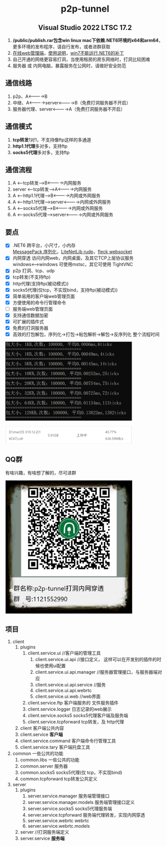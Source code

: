 <!--
 * @Author: snltty
 * @Date: 2021-08-22 14:09:03
 * @LastEditors: snltty
 * @LastEditTime: 2022-07-14 14:02:17
 * @version: v1.0.0
 * @Descripttion: 功能说明
 * @FilePath: \client.service.ui.webd:\Desktop\p2p-tunnel\README.md
-->
<div align="center">

# p2p-tunnel
## Visual Studio 2022 LTSC 17.2

</div>

1. **/public/publish.rar包含win linux mac下依赖.NET6环境的x64和arm64**，更多环境的发布程序，请自行发布，或者进群获取
2. <a href="http://snltty.gitee.io/p2p-tunnel/" target="_blank">在线web管理端</a>，<a href="https://www.cnblogs.com/snltty/" target="_blank">使用说明</a>，<a href="https://update7.simplix.info/UpdatePack7R2.exe" target="_blank">win7不能运行.NET6的补丁</a>
3. 自己开通的网络更容易打洞，当使用租房的房东网络时，打洞比较困难
4. 服务器 或 内网电脑，暴露服务在公网时，请做好安全防范

## 通信线路
1. p2p、A<---->B
2. 中继、A<---->server<---->B（免费打洞服务器不开启）
3. 服务器代理、server<---->A（免费打洞服务器不开启）

## 通信模式
1. **tcp转发**1对1，不支持像ftp这样的多通道
2. **http1.1代理**多对多，支持ftp
3. **socks5代理**多对多，支持ftp

## 通信流程
1. A <--tcp转发-->B<---->内网服务
2. server <--tcp转发-->A<---->内网服务
3. A <--http1.1代理-->B<---->内网或外网服务
4. A <--http1.1代理-->server<---->内网或外网服务
5. A <--socks5代理-->B<---->内网或外网服务
6. A <--socks5代理-->server<---->内网或外网服务
  
## 要点
- [x] .NET6 跨平台，小尺寸，小内存<br><a href="https://github.com/neuecc/MessagePack-CSharp" target="_blank">MessagePack 序列化</a>，<a href="https://github.com/RevenantX/LiteNetLib" target="_blank">LiteNetLib rudp</a>，<a href="https://github.com/statianzo/Fleck" target="_blank">fleck websocket</a>
- [x] 内网穿透 访问内网web，内网桌面，及其它TCP上层协议服务<br>windows<-->windows 可使用mstsc，其它可使用 TightVNC
- [x] p2p 打洞、tcp、udp
- [x] tcp转发(不支持ftp)
- [x] http代理(支持ftp(被动模式))
- [x] socks5代理(仅tcp，不实现bind，支持ftp(被动模式))
- [x] 简单易用的客户端web管理页面
- [x] 方便使用的命令行管理命令
- [ ] 服务端web管理页面
- [x] 支持通信数据加密
- [x] 可扩展的插件式
- [x] 免费的打洞服务器
- [x] 高效的打包解包，序列化->打包->粘包解析->解包->反序列化 整个流程时间
<p><img src="./public/screenshot/speed.png" width="400"></p>
<p><img src="./public/screenshot/file-speed.png" width="400"></p>

## QQ群
有啥兴趣，有啥想了解的，尽可进群
<p><img src="./public/screenshot/qrcode.jpg" style="border:1px solid #ddd;" width="400"></p>

## 项目
1. client
    1. plugins
        1. client.service.ui //客户端的管理工具
            1. client.service.ui.api  //接口定义， 这样可以在开发别的插件的时候也使用ui配置
            2. client.service.ui.api.manager    //服务器管理接口，与服务器端对应
            3. client.service.ui.api.service //服务
            4. client.service.ui.api.webrtc
            5. client.service.ui.web //web界面
        2. client.service.ftp 客户端服务的  文件服务插件
        3. client.service.logger  日志记录的web展示
        4. client.service.socks5  socks5代理客户端及服务端
        5. client.service.tcpforward tcp转发，及 http代理
    2. client 客户端公共内容
    3. client.service **客户端**
    4. client.service.command 客户端命令行管理工具
    5. client.service.tary 客户端托盘工具
2. common 一些公共的功能
    1. common.libs 一些公共的功能
    2. common.server 服务器
    3. common.socks5 socks5代理(仅  tcp，不实现bind)
    4. common.tcpforward tcp转发公共定义
3. server
    1. plugins
        1. server.service.manager 服务端管理接口
        2. server.service.manager.models 服务端管理接口定义
        3. server.service.socks5 socks5代理服务端
        4. server.service.tcpforward 服务端代理转发，实现内网穿透
        5. server.service.webrtc webrtc
        6. server.service.webrtc.models
    2. server //打洞服务端定义
    3. server.service **服务端**

